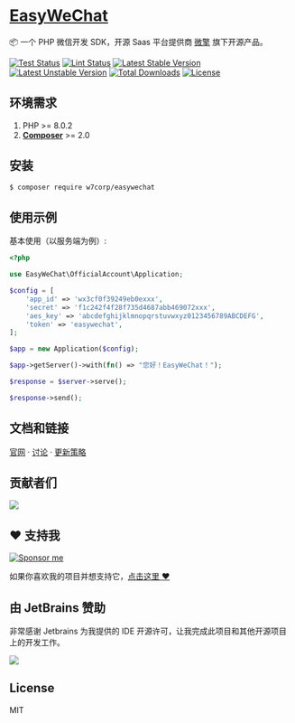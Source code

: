 # [EasyWeChat](https://www.easywechat.com)

📦 一个 PHP 微信开发 SDK，开源 Saas 平台提供商 [微擎](https://www.easywechat.com/w7team.jpg) 旗下开源产品。

[![Test Status](https://github.com/w7corp/easywechat/workflows/Test/badge.svg)](https://github.com/w7corp/easywechat/actions) 
[![Lint Status](https://github.com/w7corp/easywechat/workflows/Lint/badge.svg)](https://github.com/w7corp/easywechat/actions) 
[![Latest Stable Version](https://poser.pugx.org/w7corp/easywechat/v/stable.svg)](https://packagist.org/packages/w7corp/easywechat) 
[![Latest Unstable Version](https://poser.pugx.org/w7corp/easywechat/v/unstable.svg)](https://packagist.org/packages/w7corp/easywechat)
[![Total Downloads](https://poser.pugx.org/w7corp/easywechat/downloads)](https://packagist.org/packages/w7corp/easywechat) 
[![License](https://poser.pugx.org/w7corp/easywechat/license)](https://packagist.org/packages/w7corp/easywechat) 


## 环境需求

1. PHP >= 8.0.2
2. **[Composer](https://getcomposer.org/)** >= 2.0

## 安装

```bash
$ composer require w7corp/easywechat
```

## 使用示例

基本使用（以服务端为例）:

```php
<?php

use EasyWeChat\OfficialAccount\Application;

$config = [
    'app_id' => 'wx3cf0f39249eb0exxx',
    'secret' => 'f1c242f4f28f735d4687abb469072xxx',
    'aes_key' => 'abcdefghijklmnopqrstuvwxyz0123456789ABCDEFG',
    'token' => 'easywechat',
];

$app = new Application($config);

$app->getServer()->with(fn() => "您好！EasyWeChat！");

$response = $server->serve();

$response->send();
```

## 文档和链接

[官网](https://www.easywechat.com)  ·  [讨论](https://github.com/w7corp/easywechat/discussions)  ·  [更新策略](https://github.com/w7corp/easywechat/security/policy)

## 贡献者们


<a href="https://github.com/w7corp/easywechat/graphs/contributors"><img src="https://opencollective.com/wechat/contributors.svg?width=890" /></a>

## :heart: 支持我

[![Sponsor me](https://github.com/overtrue/overtrue/blob/master/sponsor-me.svg?raw=true)](https://github.com/sponsors/overtrue)

如果你喜欢我的项目并想支持它，[点击这里 :heart:](https://github.com/sponsors/overtrue)

## 由 JetBrains 赞助

非常感谢 Jetbrains 为我提供的 IDE 开源许可，让我完成此项目和其他开源项目上的开发工作。

[![](https://resources.jetbrains.com/storage/products/company/brand/logos/jb_beam.svg)](https://www.jetbrains.com/?from=https://github.com/overtrue)


## License

MIT
